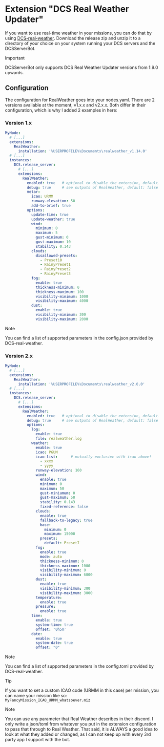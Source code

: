 # Extension "DCS Real Weather Updater"
If you want to use real-time weather in your missions, you can do that by using [DCS-real-weather](https://github.com/evogelsa/DCS-real-weather).
Download the release zip and unzip it to a directory of your choice on your system running your DCS servers and the 
DCSServerBot. 

> [!IMPORTANT]
> DCSServerBot only supports DCS Real Weather Updater versions from 1.9.0 upwards.

## Configuration
The configuration for RealWeather goes into your nodes.yaml. There are 2 versions available at the moment, v1.x.x and 
v2.x.x. Both differ in their configuration, which is why I added 2 examples in here:

### Version 1.x
```yaml
MyNode:
  # [...]
  extensions:
    RealWeather:
      installation: '%USERPROFILE%\Documents\realweather_v1.14.0'
  # [...]
  instances:
    DCS.release_server:
      # [...]
      extensions:
        RealWeather:
          enabled: true   # optional to disable the extension, default: true
          debug: true     # see outputs of RealWeather, default: false
          metar:
            icao: URMM
            runway-elevation: 50
            add-to-brief: true
          options:
            update-time: true
            update-weather: true
            wind:
              minimum: 0
              maximum: 5
              gust-minimum: 0
              gust-maximum: 10
              stability: 0.143
            clouds:
              disallowed-presets:
                - Preset10
                - RainyPreset1
                - RainyPreset2
                - RainyPreset3
            fog:
              enable: true
              thickness-minimum: 0
              thickness-maximum: 100
              visibility-minimum: 1000
              visibility-maximum: 4000
            dust:
              enable: true
              visibility-minimum: 300
              visibility-maximum: 2000
```
> [!NOTE]
> You can find a list of supported parameters in the config.json provided by DCS-real-weather.

### Version 2.x
```yaml
MyNode:
  # [...]
  extensions:
    RealWeather:
      installation: '%USERPROFILE%\Documents\realweather_v2.0.0'
  # [...]
  instances:
    DCS.release_server:
      # [...]
      extensions:
        RealWeather:
          enabled: true   # optional to disable the extension, default: true
          debug: true     # see outputs of RealWeather, default: false
          options:
            log:
              enable: true
              file: realweather.log
            weather:
              enable: true
              icao: PGUM
              icao-list:      # mutually exclusive with icao above!
                - xxxx
                - yyyy
              runway-elevation: 160
              wind:
                enable: true
                minimum: 0
                maximum: 50
                gust-miniumum: 0
                gust-maximum: 50
                stability: 0.143
                fixed-reference: false
              clouds:
                enable: true
                fallback-to-legacy: true
                base:
                  minimum: 0
                  maximum: 15000
                presets:
                  default: Preset7
              fog:
                enable: true
                mode: auto
                thickness-minimum: 0
                thickness-maximum: 1000
                visibility-minimum: 0
                visibility-maximum: 6000
              dust:
                enable: true
                visibility-minimum: 300
                visibility-maximum: 3000
              temperature:
                enable: true
              pressure:
                enable: true
            time:
              enable: true
              system-time: true
              offset: '0h5m'
            date:
              enable: true
              system-date: true
              offset: "0"
```
> [!NOTE]
> You can find a list of supported parameters in the config.toml provided by DCS-real-weather.

> [!TIP]
> If you want to set a custom ICAO code (URMM in this case) per mission, you can name your mission like so:<br>
> `MyFancyMission_ICAO_URMM_whatsoever.miz`

> [!NOTE]
> You can use any parameter that Real Weather describes in their discord. I only write a json/toml from whatever
> you put in the extension configuration to pass that through to Real Weather. That said, it is ALWAYS a good
> idea to look at what they added or changed, as I can not keep up with every 3rd party app I support with the
> bot.
